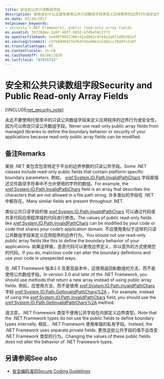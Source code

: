 ```yaml
---
title: 安全和公共只读数组字段
description: 请阅读为什么应避免使用公共只读数组字段来定义应用程序的边界行为或安全性。
ms.date: 03/30/2017
helpviewer_keywords:
- security [.NET Framework], public read-only array fields
ms.assetid: 3df28dee-2a9f-40ff-9852-bfdbe59c27f3
ms.openlocfilehash: 5e499f8052306cd1ad063c9f44a2a0f1d0b365ef
ms.sourcegitcommit: c37e8d4642fef647ebab0e1c618ecc29ddfe2a0f
ms.translationtype: MT
ms.contentlocale: zh-CN
ms.lasthandoff: 08/06/2020
ms.locfileid: "87855733"
---
```

# <a name="security-and-public-read-only-array-fields"></a><span data-ttu-id="339b3-103">安全和公共只读数组字段</span><span class="sxs-lookup"><span data-stu-id="339b3-103">Security and Public Read-only Array Fields</span></span>

[!INCLUDE[net_security_note](../../../includes/net-security-note-md.md)]

<span data-ttu-id="339b3-104">永远不要使用托管库中的只读公共数组字段来定义应用程序的边界行为或安全性，因为可以修改只读公共数组字段。</span><span class="sxs-lookup"><span data-stu-id="339b3-104">Never use read-only public array fields from managed libraries to define the boundary behavior or security of your applications because read-only public array fields can be modified.</span></span>  
  
## <a name="remarks"></a><span data-ttu-id="339b3-105">备注</span><span class="sxs-lookup"><span data-stu-id="339b3-105">Remarks</span></span>  

<span data-ttu-id="339b3-106">某些 .NET 类包含包含特定于平台的边界参数的只读公共字段。</span><span class="sxs-lookup"><span data-stu-id="339b3-106">Some .NET classes include read-only public fields that contain platform-specific boundary parameters.</span></span> <span data-ttu-id="339b3-107">例如， <xref:System.IO.Path.InvalidPathChars> 字段是描述文件路径字符串中不允许使用的字符的数组。</span><span class="sxs-lookup"><span data-stu-id="339b3-107">For example, the <xref:System.IO.Path.InvalidPathChars> field is an array that describes the characters that are not allowed in a file path string.</span></span> <span data-ttu-id="339b3-108">许多类似的字段在 .NET 中都存在。</span><span class="sxs-lookup"><span data-stu-id="339b3-108">Many similar fields are present throughout .NET.</span></span>  
  
 <span data-ttu-id="339b3-109">类似公共只读字段的值 <xref:System.IO.Path.InvalidPathChars> 可以通过代码或共享代码应用程序域的代码进行修改。</span><span class="sxs-lookup"><span data-stu-id="339b3-109">The values of public read-only fields like <xref:System.IO.Path.InvalidPathChars> can be modified by your code or code that shares your code’s application domain.</span></span>  <span data-ttu-id="339b3-110">不应使用类似于这样的只读公共数组字段来定义应用程序的边界行为。</span><span class="sxs-lookup"><span data-stu-id="339b3-110">You should not use read-only public array fields like this to define the boundary behavior of your applications.</span></span>  <span data-ttu-id="339b3-111">如果这样做，恶意代码可以更改边界定义，并以意外的方式使用您的代码。</span><span class="sxs-lookup"><span data-stu-id="339b3-111">If you do, malicious code can alter the boundary definitions and use your code in unexpected ways.</span></span>  
  
 <span data-ttu-id="339b3-112">在 .NET Framework 版本2.0 及更高版本中，应使用返回新数组的方法，而不是使用公共数组字段。</span><span class="sxs-lookup"><span data-stu-id="339b3-112">In version 2.0 and later of the .NET Framework, you should use methods that return a new array instead of using public array fields.</span></span>  <span data-ttu-id="339b3-113">例如，应使用方法，而不是使用 <xref:System.IO.Path.InvalidPathChars> 字段 <xref:System.IO.Path.GetInvalidPathChars%2A> 。</span><span class="sxs-lookup"><span data-stu-id="339b3-113">For example, instead of using the <xref:System.IO.Path.InvalidPathChars> field, you should use the <xref:System.IO.Path.GetInvalidPathChars%2A> method.</span></span>  
  
 <span data-ttu-id="339b3-114">请注意，.NET Framework 类型不使用公共字段在内部定义边界类型。</span><span class="sxs-lookup"><span data-stu-id="339b3-114">Note that the .NET Framework types do not use the public fields to define boundary types internally.</span></span>  <span data-ttu-id="339b3-115">相反，.NET Framework 使用单独的私有字段。</span><span class="sxs-lookup"><span data-stu-id="339b3-115">Instead, the .NET Framework uses separate private fields.</span></span>  <span data-ttu-id="339b3-116">更改这些公共字段的值不会改变 .NET Framework 类型的行为。</span><span class="sxs-lookup"><span data-stu-id="339b3-116">Changing the values of these public fields does not alter the behavior of .NET Framework types.</span></span>  
  
## <a name="see-also"></a><span data-ttu-id="339b3-117">另请参阅</span><span class="sxs-lookup"><span data-stu-id="339b3-117">See also</span></span>

- [<span data-ttu-id="339b3-118">安全编码准则</span><span class="sxs-lookup"><span data-stu-id="339b3-118">Secure Coding Guidelines</span></span>](../../standard/security/secure-coding-guidelines.md)
